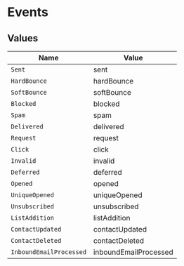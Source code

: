 # Events


## Values

| Name                    | Value                   |
| ----------------------- | ----------------------- |
| `Sent`                  | sent                    |
| `HardBounce`            | hardBounce              |
| `SoftBounce`            | softBounce              |
| `Blocked`               | blocked                 |
| `Spam`                  | spam                    |
| `Delivered`             | delivered               |
| `Request`               | request                 |
| `Click`                 | click                   |
| `Invalid`               | invalid                 |
| `Deferred`              | deferred                |
| `Opened`                | opened                  |
| `UniqueOpened`          | uniqueOpened            |
| `Unsubscribed`          | unsubscribed            |
| `ListAddition`          | listAddition            |
| `ContactUpdated`        | contactUpdated          |
| `ContactDeleted`        | contactDeleted          |
| `InboundEmailProcessed` | inboundEmailProcessed   |
